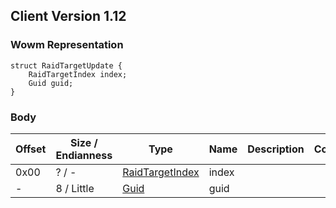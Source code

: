 ## Client Version 1.12

### Wowm Representation
```rust,ignore
struct RaidTargetUpdate {
    RaidTargetIndex index;
    Guid guid;
}
```
### Body
| Offset | Size / Endianness | Type | Name | Description | Comment |
| ------ | ----------------- | ---- | ---- | ----------- | ------- |
| 0x00 | ? / - | [RaidTargetIndex](raidtargetindex.md) | index |  |  |
| - | 8 / Little | [Guid](../spec/packed-guid.md) | guid |  |  |
